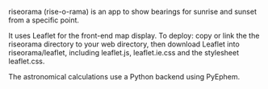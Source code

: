 riseorama (rise-o-rama) is an app to show bearings
for sunrise and sunset from a specific point.

It uses Leaflet for the front-end map display.
To deploy: copy or link the the riseorama directory to your web directory,
then download Leaflet into riseorama/leaflet, including leaflet.js,
leaflet.ie.css and the stylesheet leaflet.css.

The astronomical calculations use a Python backend using PyEphem.
